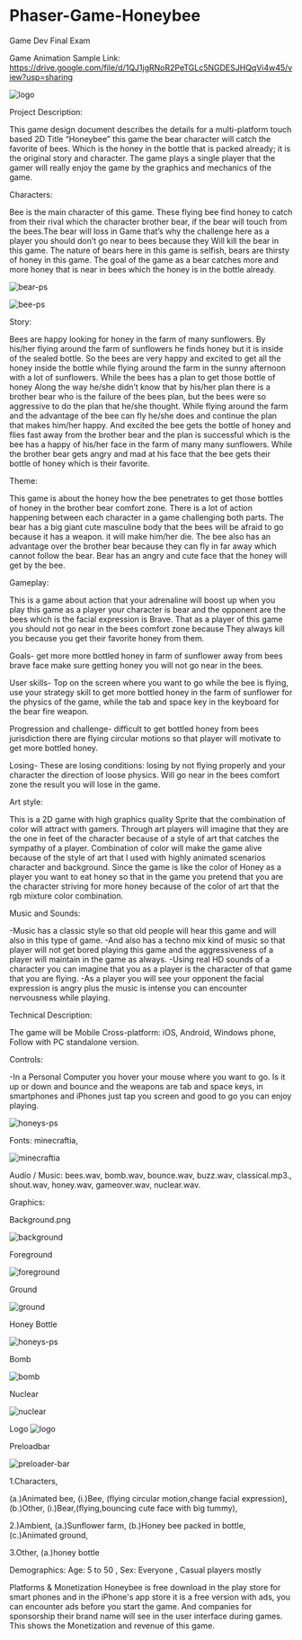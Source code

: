 # Phaser-Game-Honeybee
Game Dev Final Exam

Game Animation Sample Link:
https://drive.google.com/file/d/1QJ1jgRNoR2PeTGLc5NGDESJHQqVi4w45/view?usp=sharing

![logo](https://user-images.githubusercontent.com/72955529/96548211-06bdac00-12e0-11eb-9091-03047898a5d6.png)


Project Description:

This game design document describes the details for a multi-platform touch based 2D Title “Honeybee” this game the bear character will catch the favorite of bees.
Which is the honey in the bottle that is packed already; it is the original story and character. The game plays a single player that the gamer will really enjoy the game by the graphics and mechanics of
the game.


Characters:
 
Bee is the main character of this game. These flying bee find honey to catch from their rival which the character brother bear, if the bear will touch from the bees.The bear will loss in
Game that’s why the challenge here as a player you should don’t go near to bees because they
Will kill the bear in this game. The nature of bears here in this game is selfish, bears are thirsty of honey in this game. The goal of the game as a bear catches more and more honey that is near in bees which the honey is in the bottle already.

![bear-ps](https://user-images.githubusercontent.com/72955529/96548239-163cf500-12e0-11eb-8cf6-619b22baf558.png)

![bee-ps](https://user-images.githubusercontent.com/72955529/96548277-294fc500-12e0-11eb-8e9c-f16a88c79183.png)

Story:
 
Bees are happy looking for honey in the farm of  many sunflowers. By his/her flying around the farm of sunflowers he finds honey but it is inside of the sealed bottle. So the bees are very happy and excited to get all the honey inside the bottle while flying around the farm in the sunny afternoon with a lot of sunflowers. While the bees has a plan to get those bottle of honey
Along the way he/she didn’t know that by his/her plan there is a brother bear who is the failure of the bees plan, but the bees were so aggressive to do the plan that he/she thought. While flying around the farm and the advantage of the bee can fly he/she does and continue the plan that makes him/her happy. And excited the bee gets the bottle of honey and flies fast away from the brother bear and the plan is successful which is the bee has a happy of his/her face in the farm of many many sunflowers. While the brother bear gets angry and mad at his face that the bee gets their bottle of honey which is their favorite.  


Theme:
 
This game is about the honey how the bee penetrates to get those bottles of honey in the brother bear comfort zone. There is a lot of action happening between each character in a game challenging both parts. The bear has a big giant cute masculine body that the bees will be afraid to go because it has a weapon.
it will make him/her die. The bee also has an advantage over the brother bear because they can fly in far away which cannot follow the bear. Bear has an angry and cute face that the honey will get by the bee.


Gameplay:
 
This is a game about action that your adrenaline will boost up when you play this game as a player your character is bear and the opponent are the bees which is the facial expression is
Brave. That as a player of this game you should not go near in the bees comfort zone because
They always kill you because you get their favorite honey from them.
 
Goals- get more more bottled honey in farm of sunflower away from bees brave face make sure getting honey you will not go near in the bees.
 
User skills- Top on the screen where you want to go while the bee is flying, use your strategy skill to get more bottled honey in the farm of sunflower for the physics of the game, while the tab and space key in the keyboard for the bear fire weapon.
 
Progression and challenge- difficult to get bottled honey from  bees jurisdiction there are flying circular motions so that player will motivate to get more bottled honey.
 
Losing- These are losing conditions: losing by not flying properly and your character the direction of loose physics.
Will go near in the bees comfort zone the result you will lose in the game.
 
 
Art style:
 
This is a 2D game with high graphics quality Sprite that the combination of color will attract with gamers. Through art players will imagine that they are the one in feet of the character because of a style of art that catches the sympathy of a player. Combination of color will make the game alive because of the style of art that I used with highly animated scenarios character and background. Since the game is like the color of Honey as a player you want to eat honey so that in the game you pretend that you are the character striving for more honey because of the color of art that the rgb mixture color combination.
 
Music and Sounds:
 
-Music has a classic style so that old people will hear this game and will also in this type of game.
-And also has a techno mix kind of music so that player will not get bored playing this game and the aggressiveness of a player will maintain in the game as always.
-Using real HD sounds of a character you can imagine that you as a player is the character of that game that you are flying.
-As a player you will see your opponent the facial expression is angry plus the music is intense you can encounter nervousness while playing.
 
Technical Description:
 
The game will be Mobile Cross-platform: iOS, Android, Windows phone, Follow with PC standalone version.
 
Controls:
 
-In a Personal Computer you hover your mouse where you want to go. Is it up or down and bounce and the weapons are tab and space keys, in smartphones and iPhones just tap you screen and good to go you can enjoy playing.

![honeys-ps](https://user-images.githubusercontent.com/72955529/96548314-38cf0e00-12e0-11eb-9e18-b4a3176b5de7.png)

Fonts: minecraftia,


![minecraftia](https://user-images.githubusercontent.com/72955529/96548355-4a181a80-12e0-11eb-9a5e-c3481d5bd45e.png)

Audio / Music: bees.wav, bomb.wav, bounce.wav, buzz.wav, classical.mp3., shout.wav, honey.wav, gameover.wav, nuclear.wav.

Graphics: 

Background.png  

![background](https://user-images.githubusercontent.com/72955529/96548408-6451f880-12e0-11eb-82d5-e819e5b625fe.png)

Foreground

![foreground](https://user-images.githubusercontent.com/72955529/96548460-80ee3080-12e0-11eb-81ef-618478198bc7.png)

Ground

![ground](https://user-images.githubusercontent.com/72955529/96549357-f60e3580-12e1-11eb-9810-0a5c04dd3ac2.png)

Honey Bottle

![honeys-ps](https://user-images.githubusercontent.com/72955529/96548490-8ea3b600-12e0-11eb-91e3-d8044f9b7be6.png)

Bomb

![bomb](https://user-images.githubusercontent.com/72955529/96548517-9bc0a500-12e0-11eb-95b5-ef9c9e5ab552.png)

Nuclear

![nuclear](https://user-images.githubusercontent.com/72955529/96548527-a11def80-12e0-11eb-94a0-a6dd7927674d.png)

Logo
![logo](https://user-images.githubusercontent.com/72955529/96548557-aed37500-12e0-11eb-9c81-9f2ceee63cdc.png)

Preloadbar

![preloader-bar](https://user-images.githubusercontent.com/72955529/96548577-b6931980-12e0-11eb-9048-1e7fb562defd.png)

1.Characters,

 (a.)Animated bee,
 (i.)Bee, (flying circular motion,change facial expression),
 (b.)Other,
 (i.)Bear,(flying,bouncing cute face with big tummy),

2.)Ambient,
 (a.)Sunflower farm,
 (b.)Honey bee packed in bottle,
 (c.)Animated ground,
   
3.Other,
 (a.)honey bottle
                              	
Demographics:
Age: 5 to 50 , Sex: Everyone , Casual players mostly
 
Platforms & Monetization 
Honeybee is free download in the play store for smart phones and in the iPhone's app store it is a free version with ads, you can encounter ads before you start the game. And companies for sponsorship their brand name will see in the user interface during games. This shows the Monetization and revenue of this game.  
	







 
	 
 
 
 
 
 
 
 
 
 
                 

